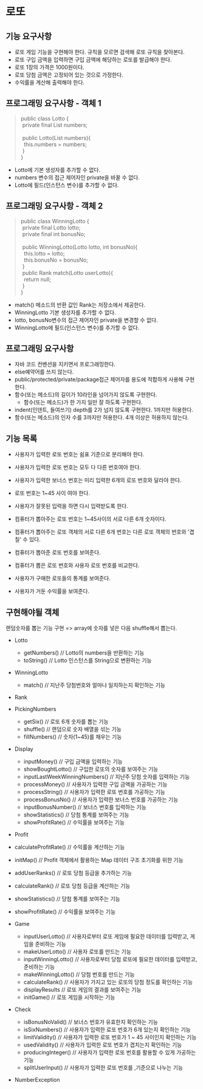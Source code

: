 # 로또

## 기능 요구사항
- 로또 게임 기능을 구현해야 한다. 규칙을 모르면 검색해 로또 규칙을 찾아본다.
- 로또 구입 금액을 입력하면 구입 금액에 해당하는 로또를 발급해야 한다.
- 로또 1장의 가격은 1000원이다.
- 로또 당첨 금액은 고정되어 있는 것으로 가정한다.
- 수익률을 계산해 출력해야 한다.

## 프로그래밍 요구사항 - 객체 1

> public class Lotto {  
&nbsp;private final List<Integer> numbers;  
&nbsp;  
&nbsp;public Lotto(List<Integer> numbers){  
&nbsp;&nbsp;this.numbers = numbers;  
&nbsp;}  
}
- Lotto에 기본 생성자를 추가할 수 없다.
- numbers 변수의 접근 제어자인 private을 바꿀 수 없다.
- Lotto에 필드(인스턴스 변수)를 추가할 수 없다.

## 프로그래밍 요구사항 - 객체 2

> public class WinningLotto {  
&nbsp;private final Lotto lotto;  
&nbsp;private final int bonusNo;  
&nbsp;  
&nbsp;public WinningLotto(Lotto lotto, int bonusNo){  
&nbsp;&nbsp;this.lotto = lotto;  
&nbsp;&nbsp;this.bonusNo = bonusNo;  
&nbsp;}  
&nbsp;public Rank match(Lotto userLotto){  
&nbsp;&nbsp;return null;  
&nbsp;}  
}

- match() 메소드의 반환 값인 Rank는 저장소에서 제공한다.
- WinningLotto 기본 생성자를 추가할 수 없다.
- lotto, bonusNo변수의 접근 제어자인 private을 변경할 수 없다.
- WinningLotto에 필드(인스턴스 변수)를 추가할 수 없다.

## 프로그래밍 요구사항

- 자바 코드 컨벤션을 지키면서 프로그래밍한다.
- else예약어를 쓰지 않는다.
- public/protected/private/package접근 제어자를 용도에 적합하게 사용해 구현한다.
- 함수(또는 메소드)의 길이가 10라인을 넘어가지 않도록 구현한다.
  - 함수(또는 메소드)가 한 가지 일만 잘 하도록 구현한다.
- indent(인덴트, 들여쓰기) depth를 2가 넘지 않도록 구현한다. 1까지만 허용한다.
- 함수(또는 메소드)의 인자 수를 3까지만 허용한다. 4개 이상은 허용하지 않는다.

## 기능 목록
 - 사용자가 입력한 로또 번호는 쉼표 기준으로 분리해야 한다.
 - 사용자가 입력한 로또 번호는 모두 다 다른 번호여야 한다.
 - 사용자가 입력한 보너스 번호는 미리 입력한 6개의 로또 번호와 달라야 한다.
 - 로또 번호는 1~45 사이 여야 한다.
 - 사용자가 잘못된 입력을 하면 다시 입력받도록 한다.
 
 
 - 컴퓨터가 뽑아주는 로또 번호는 1~45사이의 서로 다른 6개 숫자이다.
 - 컴퓨터가 뽑아주는 로또 객체의 서로 다른 6개 번호는 다른 로또 객체의 번호와 '겹칠' 수 있다.
 - 컴퓨터가 뽑아준 로또 번호를 보여준다.
 - 컴퓨터가 뽑은 로또 번호와 사용자 로또 번호를 비교한다.

 - 사용자가 구매한 로또들의 통계를 보여준다. 
 - 사용자가 거둔 수익률을 보여준다.

## 구현해야될 객체

랜덤숫자를 뽑는 기능 구현 => array에 숫자를 넣은 다음 shuffle해서
뽑는다.

- Lotto
  - getNumbers() // Lotto의 numbers을 반환하는 기능
  - toString() // Lotto 인스턴스를 String으로 변환하는 기능
  
- WinningLotto
  - match() // 지난주 당첨번호와 얼마나 일치하는지 확인하는 기능 

- Rank
  
- PickingNumbers
  - getSix() // 로또 6개 숫자를 뽑는 기능
  - shuffle() // 랜덤으로 숫자 배열을 섞는 기능
  - fillNumbers() // 숫자(1~45)를 채우는 기능

- Display
  - inputMoney() // 구입 금액을 입력하는 기능
  - showBoughtLotto() // 구입한 로또의 숫자를 보여주는 기능 
  - inputLastWeekWinningNumbers() // 지난주 당첨 숫자를 입력하는 기능
  - processMoney() // 사용자가 입력한 구입 금액을 가공하는 기능
  - processString() // 사용자가 입력한 로또 번호를 가공하는 기능
  - processBonusNo() // 사용자가 입력한 보너스 번호를 가공하는 기능
  - inputBonusNumber() // 보너스 번호를 입력하는 기능
  - showStatistics() // 당첨 통계를 보여주는 기능
  - showProfitRate() // 수익률을 보여주는 기능

 - Profit
  - calculateProfitRate() // 수익률을 계산하는 기능
  - initMap() // Profit 객체에서 활용하는 Map 데이터 구조 초기화를 위한 기능
  - addUserRanks() // 로또 당첨 등급을 추가하는 기능
  - calculateRank() // 로또 당첨 등급을 계산하는 기능
  - showStatistics() // 당첨 통계를 보여주는 기능
  - showProfitRate() // 수익률을 보여주는 기능

- Game
  - inputUserLotto() // 사용자로부터 로또 게임에 필요한 데이터를 입력받고, 게임을 준비하는 기능
  - makeUserLotto() // 사용자 로또를 만드는 기능
  - inputWinningLotto() // 사용자로부터 당첨 로또에 필요한 데이터를 입력받고, 준비하는 기능
  - makeWinningLotto() // 당첨 번호를 만드는 기능
  - calculateRank() // 사용자가 가지고 있는 로또의 당첨 정도를 확인하는 기능
  - displayResults // 로또 게임의 결과를 보여주는 기능
  - initGame() // 로또 게임을 시작하는 기능
 
- Check
  - isBonusNoValid() // 보너스 번호가 유효한지 확인하는 기능
  - isSixNumbers() // 사용자가 입력한 로또 번호가 6개 있는지 확인하는 기능
  - limitValidity() // 사용자가 입력한 로또 번호가 1 ~ 45 사이인지 확인하는 기능
  - usedValidity() // 사용자가 입력한 로또 번호가 겹치는지 확인하는 기능
  - producingInteger() // 사용자가 입력한 로또 번호를 활용할 수 있게 가공하는 기능
  - splitUserInput() // 사용자가 입력한 로또 번호를 ,기준으로 나누는 기능

- NumberException



